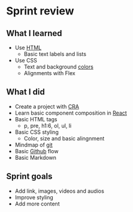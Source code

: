 # Sprint review

## What I learned

- Use [HTML](https://www.w3schools.com/html/html_elements.asp)
  - Basic text labels and lists
- Use CSS
  - Text and background [colors](https://www.w3schools.com/css/css_colors.asp)
  - Alignments with Flex

## What I did

- Create a project with [CRA](https://create-react-app.dev/)
- Learn basic component composition in [React](https://reactjs.org/)
- Basic HTML tags
  - p, pre, h1:6, ol, ul, li
- Basic CSS styling
  - Color, size and basic alingnment
- Mindmap of [git](https://git-scm.com/)
- Basic [Github](https://github.com/) flow
- Basic Markdown

## Sprint goals

- Add link, images, videos and audios
- Improve styling
- Add more content
